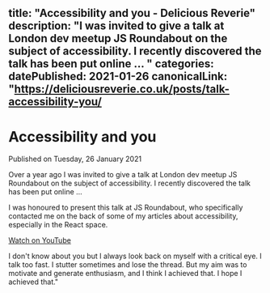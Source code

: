 title: "Accessibility and you - Delicious Reverie"
description: "I was invited to give a talk at London dev meetup JS Roundabout on the subject of accessibility. I recently discovered the talk has been put online ...
"
categories:
datePublished: 2021-01-26
canonicalLink: "https://deliciousreverie.co.uk/posts/talk-accessibility-you/
---
# Accessibility and you

Published on Tuesday, 26 January 2021

Over a year ago I was invited to give a talk at London dev meetup JS Roundabout on the subject of accessibility. I recently discovered the talk has been put online ...

I was honoured to present this talk at JS Roundabout, who specifically contacted me on the back of some of my articles about accessibility, especially in the React space.

[Watch on YouTube](https://www.youtube.com/watch?v=XdiIOd6wgMg&feature=emb_imp_woyt)

I don't know about you but I always look back on myself with a critical eye. I talk too fast. I stutter sometimes and lose the thread. But my aim was to motivate and generate enthusiasm, and I think I achieved that. I hope I achieved that."